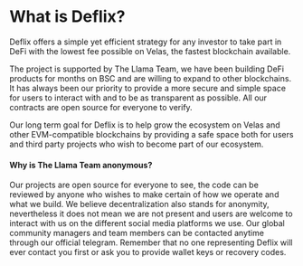 # What is Deflix?

Deflix offers a simple yet efficient strategy for any investor to take part in DeFi with the lowest fee possible on Velas, the fastest blockchain available.

The project is supported by The Llama Team, we have been building DeFi products for months on BSC and are willing to expand to other blockchains. It has always been our priority to provide a more secure and simple space for users to interact with and to be as transparent as possible. All our contracts are open source for everyone to verify.

Our long term goal for Deflix is to help grow the ecosystem on Velas and other EVM-compatible blockchains by providing a safe space both for users and third party projects who wish to become part of our ecosystem.

#### Why is The Llama Team anonymous?

Our projects are open source for everyone to see, the code can be reviewed by anyone who wishes to make certain of how we operate and what we build. We believe decentralization also stands for anonymity, nevertheless it does not mean we are not present and users are welcome to interact with us on the different social media platforms we use. Our global community managers and team members can be contacted anytime through our official telegram. Remember that no one representing Deflix will ever contact you first or ask you to provide wallet keys or recovery codes.
